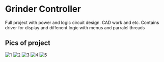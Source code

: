 # Grinder Controller 
Full project with power and logic circuit design. CAD work and etc.
Contains driver for display and diffenent logic with menus and parralel threads
## Pics of project
![1](https://user-images.githubusercontent.com/25695424/139278731-d71c6326-2bd0-4c78-b217-0aebb1c0bb77.jpg)
![2](https://user-images.githubusercontent.com/25695424/139278757-bb170b52-3722-4945-a757-b011d61b81fb.jpg)
![3](https://user-images.githubusercontent.com/25695424/139278763-949a102e-d3b1-4633-83e1-907d6c3c2bba.jpg)
![4](https://user-images.githubusercontent.com/25695424/139278766-810b39f8-bf21-42ac-ba22-01af4943524b.jpg)
![5](https://user-images.githubusercontent.com/25695424/139279122-1a1021c5-3313-4744-81a4-27bc04f3dfa8.jpg)
